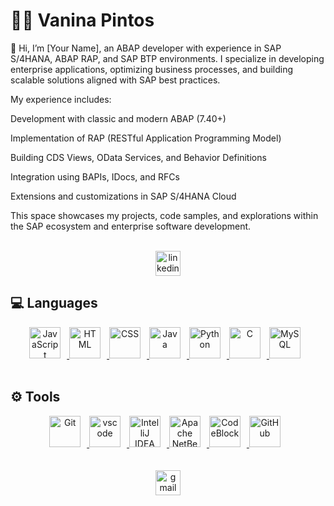 <h1> 👩‍💻 Vanina Pintos </h1>

<p> 👋 Hi, I’m [Your Name], an ABAP developer with experience in SAP S/4HANA, ABAP RAP, and SAP BTP environments.
I specialize in developing enterprise applications, optimizing business processes, and building scalable solutions aligned with SAP best practices.

My experience includes:

Development with classic and modern ABAP (7.40+)

Implementation of RAP (RESTful Application Programming Model)

Building CDS Views, OData Services, and Behavior Definitions

Integration using BAPIs, IDocs, and RFCs

Extensions and customizations in SAP S/4HANA Cloud

This space showcases my projects, code samples, and explorations within the SAP ecosystem and enterprise software development.
</p>

<br>

<div align="center">

<div align="center">
    <a href="https://www.linkedin.com/in/vaninapintos/" target="_blank">
        <img src="https://www.svgrepo.com/show/452047/linkedin-1.svg" alt="linkedin" width="40px"/>
    </a>
</div>

</div>
</p>    


<h2>💻 Languages</h2> 
<div align="center">
  <a href="https://developer.mozilla.org/en-US/docs/Web/JavaScript" target="_blank" rel="noreferrer">
      <img  alt="JavaScript" height="50px" style="padding-right:10px;" src="https://cdn.jsdelivr.net/gh/devicons/devicon/icons/javascript/javascript-plain.svg"/>
  </a>
  <a href="https://developer.mozilla.org/en-US/docs/Web/HTML" target="_blank" rel="noreferrer">
      <img  alt="HTML" height="50px" style="padding-right:10px;" src="https://cdn.jsdelivr.net/gh/devicons/devicon/icons/html5/html5-original.svg"/>
  </a>
  <a href="https://developer.mozilla.org/en-US/docs/Web/CSS" target="_blank" rel="noreferrer">
      <img  alt="CSS" height="50px" style="padding-right:10px;" src="https://cdn.jsdelivr.net/gh/devicons/devicon/icons/css3/css3-original.svg"/>
  </a>
  <a href="https://www.java.com/en/" target="_blank" rel="noreferrer">
      <img  alt="Java" height="50px" style="padding-right:10px;" src="https://cdn.jsdelivr.net/gh/devicons/devicon/icons/java/java-original.svg"/>
  </a>    
  <a href="https://www.python.org/" target="_blank" rel="noreferrer">
      <img  alt="Python" height="50px" style="padding-right:10px;" src="https://cdn.jsdelivr.net/gh/devicons/devicon/icons/python/python-original.svg"/>
  </a>
  <a href="https://www.cprogramming.com/" target="_blank" rel="noreferrer">
      <img  alt="C" height="50px" style="padding-right:10px;" src="https://cdn.jsdelivr.net/gh/devicons/devicon/icons/c/c-original.svg"/>
  </a>
   <a href="https://www.mysql.com/">
      <img  alt="MySQL" height="50px" style="padding-right:10px;" src="https://1000marcas.net/wp-content/uploads/2020/11/MySQL-logo.png"/>
  </a>
</div>

<br>

<h2>⚙️ Tools</h2> 
<div align="center">
  <a href="https://git-scm.com/" target="_blank" rel="noreferrer">
      <img  alt="Git" height="50px" style="padding-right:10px;" src="https://cdn.jsdelivr.net/gh/devicons/devicon/icons/git/git-original.svg"/>
  </a>
  <a href="https://code.visualstudio.com/" target="_blank" rel="noreferrer">
      <img  alt="vscode" height="50px" style="padding-right:10px;"src="https://cdn.jsdelivr.net/gh/devicons/devicon/icons/vscode/vscode-original.svg"/>
  </a>
  <a href="https://www.jetbrains.com/idea/" target="_blank" rel="noreferrer">
      <img  alt="IntelliJ IDEA" height="50px" style="padding-right:10px;"src="https://upload.wikimedia.org/wikipedia/commons/thumb/9/9c/IntelliJ_IDEA_Icon.svg/1024px-IntelliJ_IDEA_Icon.svg.png"/>
  </a>
  <a href="https://netbeans.apache.org/" target="_blank" rel="noreferrer">
      <img  alt="Apache NetBeans" height="50px" style="padding-right:10px;"src="https://netbeans.apache.org/images/apache-netbeans.svg"/>
  </a>
  <a href="https://www.codeblocks.org/" target="_blank" rel="noreferrer">
      <img  alt="CodeBlock" height="50px" style="padding-right:10px;"src="https://www.codeblocks.org/images/logo160.png"/>
  </a>
  <a href="https://desktop.github.com/" target="_blank" rel="noreferrer">
      <img  alt="GitHub" height="50px" style="padding-right:10px;"src="https://desktop.github.com/images/desktop-icon.svg"/>
  </a>
</div>

<br>
<br>


<div class="footer" align="center">
    <a href="mailto:vaninapintos.dev@gmail.com" target="_blank">
        <img src="https://user-images.githubusercontent.com/78341798/194531383-ddb2b774-5bb9-491c-b601-4a4a7d9792fb.svg" alt="gmail" width="40px"/>
    </a>
</div>
